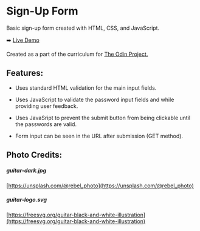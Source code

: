 Sign-Up Form
======
Basic sign-up form created with HTML, CSS, and JavaScript.

:arrow_right:  [Live Demo](https://aaroncarlisle-cs.github.io/sign-up-form/)

Created as a part of the curriculum for [The Odin Project.](https://www.theodinproject.com/)

Features:
----------------
- Uses standard HTML validation for the main input fields.

- Uses JavaScript to validate the password input fields and while providing user feedback.

- Uses JavaSript to prevent the submit button from being clickable until the passwords are valid.

- Form input can be seen in the URL after submission (GET method).

Photo Credits:
----------------
##### guitar-dark.jpg
[https://unsplash.com/@rebel_photo](https://unsplash.com/@rebel_photo)

##### guitar-logo.svg
[https://freesvg.org/guitar-black-and-white-illustration](https://freesvg.org/guitar-black-and-white-illustration)
